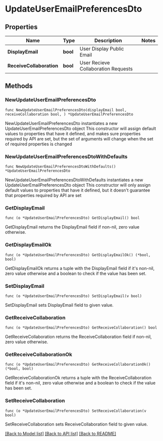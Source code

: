 # UpdateUserEmailPreferencesDto

## Properties

Name | Type | Description | Notes
------------ | ------------- | ------------- | -------------
**DisplayEmail** | **bool** | User Display Public Email | 
**ReceiveCollaboration** | **bool** | User Recieve Collaboration Requests | 

## Methods

### NewUpdateUserEmailPreferencesDto

`func NewUpdateUserEmailPreferencesDto(displayEmail bool, receiveCollaboration bool, ) *UpdateUserEmailPreferencesDto`

NewUpdateUserEmailPreferencesDto instantiates a new UpdateUserEmailPreferencesDto object
This constructor will assign default values to properties that have it defined,
and makes sure properties required by API are set, but the set of arguments
will change when the set of required properties is changed

### NewUpdateUserEmailPreferencesDtoWithDefaults

`func NewUpdateUserEmailPreferencesDtoWithDefaults() *UpdateUserEmailPreferencesDto`

NewUpdateUserEmailPreferencesDtoWithDefaults instantiates a new UpdateUserEmailPreferencesDto object
This constructor will only assign default values to properties that have it defined,
but it doesn't guarantee that properties required by API are set

### GetDisplayEmail

`func (o *UpdateUserEmailPreferencesDto) GetDisplayEmail() bool`

GetDisplayEmail returns the DisplayEmail field if non-nil, zero value otherwise.

### GetDisplayEmailOk

`func (o *UpdateUserEmailPreferencesDto) GetDisplayEmailOk() (*bool, bool)`

GetDisplayEmailOk returns a tuple with the DisplayEmail field if it's non-nil, zero value otherwise
and a boolean to check if the value has been set.

### SetDisplayEmail

`func (o *UpdateUserEmailPreferencesDto) SetDisplayEmail(v bool)`

SetDisplayEmail sets DisplayEmail field to given value.


### GetReceiveCollaboration

`func (o *UpdateUserEmailPreferencesDto) GetReceiveCollaboration() bool`

GetReceiveCollaboration returns the ReceiveCollaboration field if non-nil, zero value otherwise.

### GetReceiveCollaborationOk

`func (o *UpdateUserEmailPreferencesDto) GetReceiveCollaborationOk() (*bool, bool)`

GetReceiveCollaborationOk returns a tuple with the ReceiveCollaboration field if it's non-nil, zero value otherwise
and a boolean to check if the value has been set.

### SetReceiveCollaboration

`func (o *UpdateUserEmailPreferencesDto) SetReceiveCollaboration(v bool)`

SetReceiveCollaboration sets ReceiveCollaboration field to given value.



[[Back to Model list]](../README.md#documentation-for-models) [[Back to API list]](../README.md#documentation-for-api-endpoints) [[Back to README]](../README.md)


